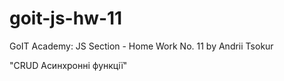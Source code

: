 # goit-js-hw-11

GoIT Academy: JS Section - Home Work No. 11 by Andrii Tsokur

"CRUD Асинхронні функції"

